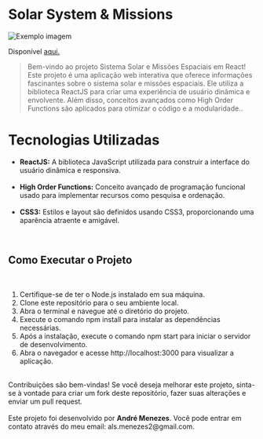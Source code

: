# Solar System & Missions  

<img src="https://i.imgur.com/8znhIjv.png" alt="Exemplo imagem">

Disponível <a href="https://solar-system-and-missions.vercel.app/">aqui.<a/>

> Bem-vindo ao projeto Sistema Solar e Missões Espaciais em React! Este projeto é uma aplicação web interativa que oferece informações fascinantes sobre o sistema solar e missões espaciais. Ele utiliza a biblioteca ReactJS para criar uma experiência de usuário dinâmica e envolvente. Além disso, conceitos avançados como High Order Functions são aplicados para otimizar o código e a modularidade..

# Tecnologias Utilizadas
<ul>
<li><b>ReactJS:</b> A biblioteca JavaScript utilizada para construir a interface do usuário dinâmica e responsiva.</li>
<br>
<li><b>High Order Functions:</b> Conceito avançado de programação funcional usado para implementar recursos como pesquisa e ordenação.</li>
<br>
<li><b>CSS3:</b> Estilos e layout são definidos usando CSS3, proporcionando uma aparência atraente e amigável.</li>
</ul>
<br>
<h2>Como Executar o Projeto</h2>
<br>
<ol>
<li>Certifique-se de ter o Node.js instalado em sua máquina.</li>

<li>Clone este repositório para o seu ambiente local.</li>

<li>Abra o terminal e navegue até o diretório do projeto.</li>

<li>Execute o comando npm install para instalar as dependências necessárias.</li>

<li>Após a instalação, execute o comando npm start para iniciar o servidor de desenvolvimento.</li>

<li>Abra o navegador e acesse http://localhost:3000 para visualizar a aplicação.</li>
</ol>
<br>
Contribuições são bem-vindas! Se você deseja melhorar este projeto, sinta-se à vontade para criar um fork deste repositório, fazer suas alterações e enviar um pull request.
<br>
<br>
Este projeto foi desenvolvido por <b>André Menezes</b>. Você pode entrar em contato através do meu email: als.menezes2@gmail.com.

